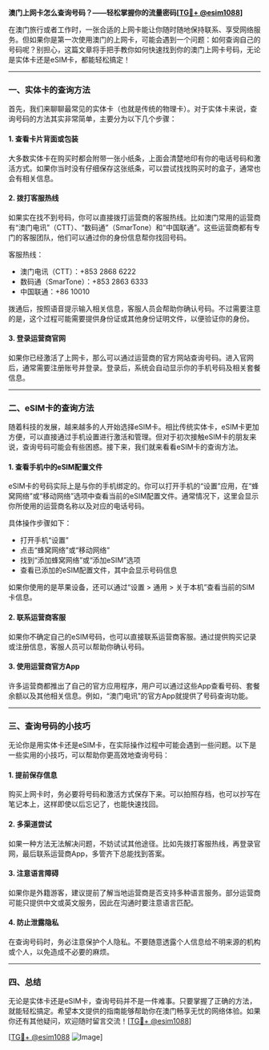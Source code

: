 **澳门上网卡怎么查询号码？——轻松掌握你的流量密码[[TG💪+ @esim1088](https://t.me/s/esim1088)]**

在澳门旅行或者工作时，一张合适的上网卡能让你随时随地保持联系、享受网络服务。但如果你是第一次使用澳门的上网卡，可能会遇到一个问题：如何查询自己的号码呢？别担心，这篇文章将手把手教你如何快速找到你的澳门上网卡号码，无论是实体卡还是eSIM卡，都能轻松搞定！

---

### 一、实体卡的查询方法

首先，我们来聊聊最常见的实体卡（也就是传统的物理卡）。对于实体卡来说，查询号码的方法其实非常简单，主要分为以下几个步骤：

#### 1. 查看卡片背面或包装
大多数实体卡在购买时都会附带一张小纸条，上面会清楚地印有你的电话号码和激活方式。如果你当时没有仔细保存这张纸条，可以尝试找找购买时的盒子，通常也会有相关信息。

#### 2. 拨打客服热线
如果实在找不到号码，你可以直接拨打运营商的客服热线。比如澳门常用的运营商有“澳门电讯”（CTT）、“数码通”（SmarTone）和“中国联通”。这些运营商都有专门的客服团队，他们可以通过你的身份信息帮你找回号码。

客服热线：
- 澳门电讯（CTT）：+853 2868 6222
- 数码通（SmarTone）：+853 2863 6333
- 中国联通：+86 10010

拨通后，按照语音提示输入相关信息，客服人员会帮助你确认号码。不过需要注意的是，这个过程可能需要提供身份证或其他身份证明文件，以便验证你的身份。

#### 3. 登录运营商官网
如果你已经激活了上网卡，那么可以通过运营商的官方网站查询号码。进入官网后，通常需要注册账号并登录。登录后，系统会自动显示你的手机号码及相关套餐信息。

---

### 二、eSIM卡的查询方法

随着科技的发展，越来越多的人开始选择eSIM卡。相比传统实体卡，eSIM卡更加方便，可以直接通过手机设置进行激活和管理。但对于初次接触eSIM卡的朋友来说，查询号码可能会有些困惑。接下来，我们就来看看eSIM卡的查询方法。

#### 1. 查看手机中的eSIM配置文件
eSIM卡的号码实际上是与你的手机绑定的。你可以打开手机的“设置”应用，在“蜂窝网络”或“移动网络”选项中查看当前的eSIM配置文件。通常情况下，这里会显示你所使用的运营商名称以及对应的电话号码。

具体操作步骤如下：
- 打开手机“设置”
- 点击“蜂窝网络”或“移动网络”
- 找到“添加蜂窝网络”或“添加eSIM”选项
- 查看已添加的eSIM配置文件，其中会显示号码信息

如果你使用的是苹果设备，还可以通过“设置 > 通用 > 关于本机”查看当前的SIM卡信息。

#### 2. 联系运营商客服
如果你不确定自己的eSIM号码，也可以直接联系运营商客服。通过提供购买记录或注册信息，客服人员可以帮助你确认号码。

#### 3. 使用运营商官方App
许多运营商都推出了自己的官方应用程序，用户可以通过这些App查看号码、套餐余额以及其他相关信息。例如，“澳门电讯”的官方App就提供了号码查询功能。

---

### 三、查询号码的小技巧

无论你是用实体卡还是eSIM卡，在实际操作过程中可能会遇到一些问题。以下是一些实用的小技巧，可以帮助你更高效地查询号码：

#### 1. 提前保存信息
购买上网卡时，务必要将号码和激活方式保存下来。可以拍照存档，也可以抄写在笔记本上，这样即使以后忘记了，也能快速找回。

#### 2. 多渠道尝试
如果一种方法无法解决问题，不妨试试其他途径。比如先拨打客服热线，再登录官网，最后联系运营商App，多管齐下总能找到答案。

#### 3. 注意语言障碍
如果你是外籍游客，建议提前了解当地运营商是否支持多种语言服务。部分运营商可能只提供中文或英文服务，因此在沟通时要注意语言匹配。

#### 4. 防止泄露隐私
在查询号码时，务必注意保护个人隐私。不要随意透露个人信息给不明来源的机构或个人，以免造成不必要的麻烦。

---

### 四、总结

无论是实体卡还是eSIM卡，查询号码并不是一件难事。只要掌握了正确的方法，就能轻松搞定。希望本文提供的指南能够帮助你在澳门畅享无忧的网络体验。如果你还有其他疑问，欢迎随时留言交流！[[TG💪+ @esim1088](https://t.me/s/esim1088)]

[[TG💪+ @esim1088](https://t.me/s/esim1088) ![Image](https://i.postimg.cc/4NQfJmqS/Snipaste-2025-05-13-00-14-12.png)]